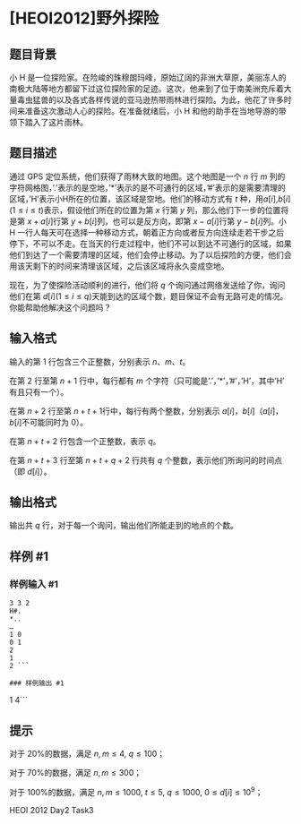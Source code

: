 # [HEOI2012]野外探险

## 题目背景

小 H 是一位探险家。在险峻的珠穆朗玛峰，原始辽阔的非洲大草原，美丽冻人的南极大陆等地方都留下过这位探险家的足迹。这次，他来到了位于南美洲充斥着大量毒虫猛兽的以及各式各样传说的亚马逊热带雨林进行探险。为此，他花了许多时间来准备这次激动人心的探险。在准备就绪后，小 H 和他的助手在当地导游的带领下踏入了这片雨林。 

## 题目描述

通过 GPS 定位系统，他们获得了雨林大致的地图。这个地图是一个 $n$ 行 $m$ 列的字符网格图，’.’表示的是空地，’*’表示的是不可通行的区域，’#’表示的是需要清理的区域，’H’表示小H所在的位置，该区域是空地。他们的移动方式有 $t$ 种，用$a[i]$,$b[i]$($1\leq i\leq t$)表示，假设他们所在的位置为第 $x$ 行第 $y$ 列，那么他们下一步的位置将是第 $x+a[i]$行第 $y+b[i]$列，也可以是反方向，即第 $x-a[i]$行第 $y-b[i]$列。小 H 一行人每天可在选择一种移动方式，朝着正方向或者反方向连续走若干步之后停下，不可以不走。在当天的行走过程中，他们不可以到达不可通行的区域，如果他们到达了一个需要清理的区域，他们会停止移动。为了以后探险的方便，他们会用该天剩下的时间来清理该区域，之后该区域将永久变成空地。

现在，为了使探险活动顺利的进行，他们将 $q$ 个询问通过网络发送给了你，询问他们在第 $d[i]$($1\leq i\leq q$)天能到达的区域个数，题目保证不会有无路可走的情况。你能帮助他解决这个问题吗？ 

## 输入格式

输入的第 $1$ 行包含三个正整数，分别表示 $n$、$m$、$t$。

在第 $2$ 行至第 $n+1$ 行中，每行都有 $m$ 个字符（只可能是’.’，’*’，’#’，’H’，其中’H’ 有且只有一个）。 

在第 $n+2$ 行至第 $n+t+1$行中，每行有两个整数，分别表示 $a[i]$，$b[i]$（$a[i]$，$b[i]$不可能同时为 $0$）。 

在第 $n+t+2$ 行包含一个正整数，表示 $q$。 

在第 $n+t+3$ 行至第 $n+t+q+2$ 行共有 $q$ 个整数，表示他们所询问的时间点（即 $d[i]$）。 

## 输出格式

输出共 $q$ 行，对于每一个询问，输出他们所能走到的地点的个数。 

## 样例 #1

### 样例输入 #1
```
3 3 2
H#.
*..
…
1 0
0 1
2
1
2 ```

### 样例输出 #1

```
1
4```

## 提示

对于 20%的数据，满足 $n,m\leq4$, $q\leq100$；

对于 70%的数据，满足 $n,m\leq300$；

对于 100%的数据，满足 $n,m\leq1000$, $t\leq5$, $q\leq1000$, $0\leq d[i]\leq10^9$； 


HEOI 2012 Day2 Task3

